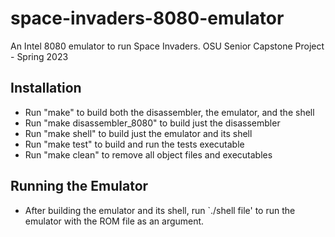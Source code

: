 # space-invaders-8080-emulator
An Intel 8080 emulator to run Space Invaders. OSU Senior Capstone Project - Spring 2023

## Installation
- Run "make" to build both the disassembler, the emulator, and the shell
- Run "make disassembler_8080" to build just the disassembler
- Run "make shell" to build just the emulator and its shell
- Run "make test" to build and run the tests executable
- Run "make clean" to remove all object files and executables

## Running the Emulator
- After building the emulator and its shell, run `./shell file' to run the emulator with the ROM file as an argument.
